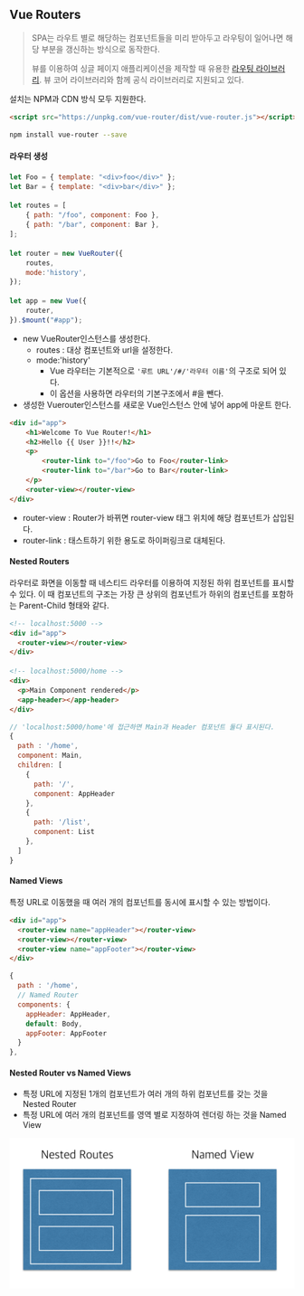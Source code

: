 ## Vue Routers

> SPA는 라우트 별로 해당하는 컴포넌트들을 미리 받아두고 라우팅이 일어나면 해당 부분을 갱신하는 방식으로 동작한다. 
>
> 뷰를 이용하여 싱글 페이지 애플리케이션을 제작할 때 유용한 [라우팅 라이브러리](https://router.vuejs.org/en/). 뷰 코어 라이브러리와 함께 공식 라이브러리로 지원되고 있다.

설치는 NPM과 CDN 방식 모두 지원한다.

```html
<script src="https://unpkg.com/vue-router/dist/vue-router.js"></script>
```

```bash
npm install vue-router --save
```

#### 라우터 생성

```js
let Foo = { template: "<div>foo</div>" };
let Bar = { template: "<div>bar</div>" };

let routes = [
    { path: "/foo", component: Foo },
    { path: "/bar", component: Bar },
];

let router = new VueRouter({
    routes,
    mode:'history',
});

let app = new Vue({
    router,
}).$mount("#app");
```

- new VueRouter인스턴스를 생성한다.
  - routes : 대상 컴포넌트와 url을 설정한다.
  - mode:'history' 
    - Vue 라우터는 기본적으로 `'루트 URL'/#/'라우터 이름'`의 구조로 되어 있다.
    - 이 옵션을 사용하면 라우터의 기본구조에서 #을 뺀다.
- 생성한 Vuerouter인스턴스를 새로운 Vue인스턴스 안에 넣어 app에 마운트 한다.

```html
<div id="app">
    <h1>Welcome To Vue Router!</h1>
    <h2>Hello {{ User }}!!</h2>
    <p>
        <router-link to="/foo">Go to Foo</router-link>
        <router-link to="/bar">Go to Bar</router-link>
    </p>
    <router-view></router-view>
</div>
```

- router-view : Router가 바뀌면 router-view 태그 위치에 해당 컴포넌트가 삽입된다.
- router-link :  태스트하기 위한 용도로 하이퍼링크로 대체된다.

#### Nested Routers

라우터로 화면을 이동할 때 네스티드 라우터를 이용하여 지정된 하위 컴포넌트를 표시할 수 있다. 이 때 컴포넌트의 구조는 가장 큰 상위의 컴포넌트가 하위의 컴포넌트를 포함하는 Parent-Child 형태와 같다.

```html
<!-- localhost:5000 -->
<div id="app">
  <router-view></router-view>
</div>

<!-- localhost:5000/home -->
<div>
  <p>Main Component rendered</p>
  <app-header></app-header>
</div>
```

```js
// 'localhost:5000/home'에 접근하면 Main과 Header 컴포넌트 둘다 표시된다.
{
  path : '/home',
  component: Main,
  children: [
    {
      path: '/',
      component: AppHeader
    },
    {
      path: '/list',
      component: List
    },
  ]
}
```

#### Named Views

특정 URL로 이동했을 때 여러 개의 컴포넌트를 동시에 표시할 수 있는 방법이다.

```html
<div id="app">
  <router-view name="appHeader"></router-view>
  <router-view></router-view>
  <router-view name="appFooter"></router-view>
</div>
```

```js
{
  path : '/home',
  // Named Router
  components: {
    appHeader: AppHeader,
    default: Body,
    appFooter: AppFooter
  }
},
```

#### Nested Router vs Named Views

- 특정 URL에 지정된 1개의 컴포넌트가 여러 개의 하위 컴포넌트를 갖는 것을 Nested Router
- 특정 URL에 여러 개의 컴포넌트를 영역 별로 지정하여 렌더링 하는 것을 Named View

<img src="../../2.Pictures/namedview-nestedroutes.png">

